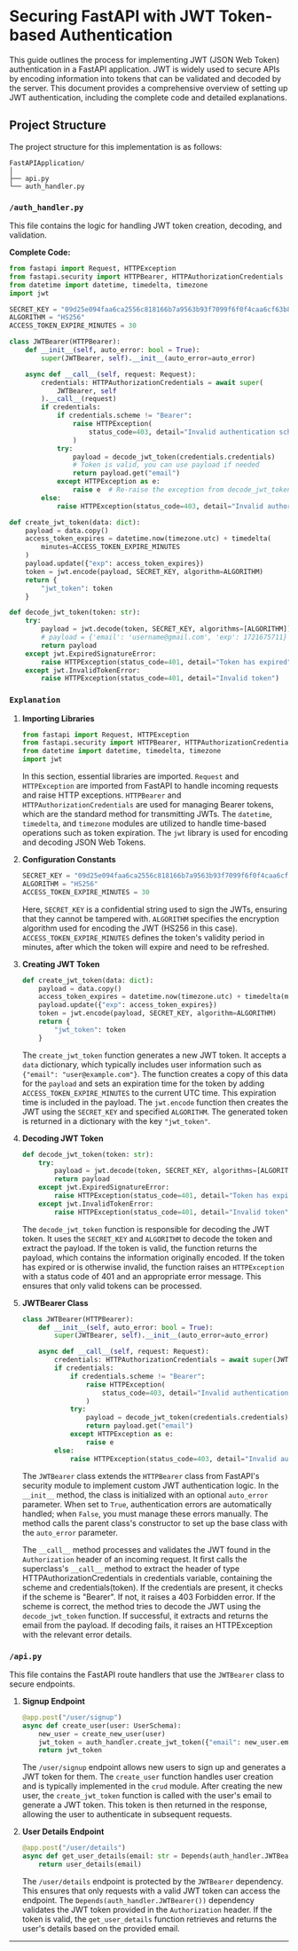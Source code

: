 # Securing FastAPI with JWT Token-based Authentication

This guide outlines the process for implementing JWT (JSON Web Token) authentication in a FastAPI application. JWT is widely used to secure APIs by encoding information into tokens that can be validated and decoded by the server. This document provides a comprehensive overview of setting up JWT authentication, including the complete code and detailed explanations.

## Project Structure

The project structure for this implementation is as follows:

```
FastAPIApplication/
│
├── api.py
└── auth_handler.py
```

### `/auth_handler.py`

This file contains the logic for handling JWT token creation, decoding, and validation.

**Complete Code:**

```python
from fastapi import Request, HTTPException
from fastapi.security import HTTPBearer, HTTPAuthorizationCredentials
from datetime import datetime, timedelta, timezone
import jwt

SECRET_KEY = "09d25e094faa6ca2556c818166b7a9563b93f7099f6f0f4caa6cf63b88e8d3e7"
ALGORITHM = "HS256"
ACCESS_TOKEN_EXPIRE_MINUTES = 30

class JWTBearer(HTTPBearer):
    def __init__(self, auto_error: bool = True):
        super(JWTBearer, self).__init__(auto_error=auto_error)

    async def __call__(self, request: Request):
        credentials: HTTPAuthorizationCredentials = await super(
            JWTBearer, self
        ).__call__(request)
        if credentials:
            if credentials.scheme != "Bearer":
                raise HTTPException(
                    status_code=403, detail="Invalid authentication scheme."
                )
            try:
                payload = decode_jwt_token(credentials.credentials)
                # Token is valid, you can use payload if needed
                return payload.get("email")
            except HTTPException as e:
                raise e  # Re-raise the exception from decode_jwt_token
        else:
            raise HTTPException(status_code=403, detail="Invalid authorization code.")

def create_jwt_token(data: dict):
    payload = data.copy()
    access_token_expires = datetime.now(timezone.utc) + timedelta(
        minutes=ACCESS_TOKEN_EXPIRE_MINUTES
    )
    payload.update({"exp": access_token_expires})
    token = jwt.encode(payload, SECRET_KEY, algorithm=ALGORITHM)
    return {
        "jwt_token": token
    }

def decode_jwt_token(token: str):
    try:
        payload = jwt.decode(token, SECRET_KEY, algorithms=[ALGORITHM])
        # payload = {'email': 'username@gmail.com', 'exp': 1721675711}
        return payload
    except jwt.ExpiredSignatureError:
        raise HTTPException(status_code=401, detail="Token has expired")
    except jwt.InvalidTokenError:
        raise HTTPException(status_code=401, detail="Invalid token")
```

### `Explanation`

1. **Importing Libraries**

   ```python
   from fastapi import Request, HTTPException
   from fastapi.security import HTTPBearer, HTTPAuthorizationCredentials
   from datetime import datetime, timedelta, timezone
   import jwt
   ```

   In this section, essential libraries are imported. `Request` and `HTTPException` are imported from FastAPI to handle incoming requests and raise HTTP exceptions. `HTTPBearer` and `HTTPAuthorizationCredentials` are used for managing Bearer tokens, which are the standard method for transmitting JWTs. The `datetime`, `timedelta`, and `timezone` modules are utilized to handle time-based operations such as token expiration. The `jwt` library is used for encoding and decoding JSON Web Tokens.

2. **Configuration Constants**

   ```python
   SECRET_KEY = "09d25e094faa6ca2556c818166b7a9563b93f7099f6f0f4caa6cf63b88e8d3e7"
   ALGORITHM = "HS256"
   ACCESS_TOKEN_EXPIRE_MINUTES = 30
   ```

   Here, `SECRET_KEY` is a confidential string used to sign the JWTs, ensuring that they cannot be tampered with. `ALGORITHM` specifies the encryption algorithm used for encoding the JWT (HS256 in this case). `ACCESS_TOKEN_EXPIRE_MINUTES` defines the token's validity period in minutes, after which the token will expire and need to be refreshed.

3. **Creating JWT Token**

   ```python
   def create_jwt_token(data: dict):
       payload = data.copy()
       access_token_expires = datetime.now(timezone.utc) + timedelta(minutes=ACCESS_TOKEN_EXPIRE_MINUTES)
       payload.update({"exp": access_token_expires})
       token = jwt.encode(payload, SECRET_KEY, algorithm=ALGORITHM)
       return {
           "jwt_token": token
       }
   ```

   The `create_jwt_token` function generates a new JWT token. It accepts a `data` dictionary, which typically includes user information such as `{"email": "user@example.com"}`. The function creates a copy of this data for the `payload` and sets an expiration time for the token by adding `ACCESS_TOKEN_EXPIRE_MINUTES` to the current UTC time. This expiration time is included in the payload. The `jwt.encode` function then creates the JWT using the `SECRET_KEY` and specified `ALGORITHM`. The generated token is returned in a dictionary with the key `"jwt_token"`.

4. **Decoding JWT Token**

   ```python
   def decode_jwt_token(token: str):
       try:
           payload = jwt.decode(token, SECRET_KEY, algorithms=[ALGORITHM])
           return payload
       except jwt.ExpiredSignatureError:
           raise HTTPException(status_code=401, detail="Token has expired")
       except jwt.InvalidTokenError:
           raise HTTPException(status_code=401, detail="Invalid token")
   ```

   The `decode_jwt_token` function is responsible for decoding the JWT token. It uses the `SECRET_KEY` and `ALGORITHM` to decode the token and extract the payload. If the token is valid, the function returns the payload, which contains the information originally encoded. If the token has expired or is otherwise invalid, the function raises an `HTTPException` with a status code of 401 and an appropriate error message. This ensures that only valid tokens can be processed.

5. **JWTBearer Class**

   ```python
   class JWTBearer(HTTPBearer):
       def __init__(self, auto_error: bool = True):
           super(JWTBearer, self).__init__(auto_error=auto_error)

       async def __call__(self, request: Request):
           credentials: HTTPAuthorizationCredentials = await super(JWTBearer, self).__call__(request)
           if credentials:
               if credentials.scheme != "Bearer":
                   raise HTTPException(
                       status_code=403, detail="Invalid authentication scheme."
                   )
               try:
                   payload = decode_jwt_token(credentials.credentials)
                   return payload.get("email")
               except HTTPException as e:
                   raise e
           else:
               raise HTTPException(status_code=403, detail="Invalid authorization code.")
   ```

   The `JWTBearer` class extends the `HTTPBearer` class from FastAPI's security module to implement custom JWT authentication logic. In the `__init__` method, the class is initialized with an optional `auto_error` parameter. When set to `True`, authentication errors are automatically handled; when `False`, you must manage these errors manually. The method calls the parent class's constructor to set up the base class with the `auto_error` parameter.

   The `__call__` method processes and validates the JWT found in the `Authorization` header of an incoming request. It first calls the superclass's `__call__` method to extract the header of type HTTPAuthorizationCredentials in credentials variable, containing the scheme and credentials(token). If the credentials are present, it checks if the scheme is "Bearer". If not, it raises a 403 Forbidden error. If the scheme is correct, the method tries to decode the JWT using the `decode_jwt_token` function. If successful, it extracts and returns the email from the payload. If decoding fails, it raises an HTTPException with the relevant error details.

### `/api.py`

This file contains the FastAPI route handlers that use the `JWTBearer` class to secure endpoints.

1. **Signup Endpoint**

   ```python
   @app.post("/user/signup")
   async def create_user(user: UserSchema):
       new_user = create_new_user(user)
       jwt_token = auth_handler.create_jwt_token({"email": new_user.email})
       return jwt_token
   ```

   The `/user/signup` endpoint allows new users to sign up and generates a JWT token for them. The `create_user` function handles user creation and is typically implemented in the `crud` module. After creating the new user, the `create_jwt_token` function is called with the user's email to generate a JWT token. This token is then returned in the response, allowing the user to authenticate in subsequent requests.

2. **User Details Endpoint**

   ```python
   @app.post("/user/details")
   async def get_user_details(email: str = Depends(auth_handler.JWTBearer())):
       return user_details(email)
   ```

   The `/user/details` endpoint is protected by the `JWTBearer` dependency. This ensures that only requests with a valid JWT token can access the endpoint. The `Depends(auth_handler.JWTBearer())` dependency validates the JWT token provided in the `Authorization` header. If the token is valid, the `get_user_details` function retrieves and returns the user's details based on the provided email.

---
